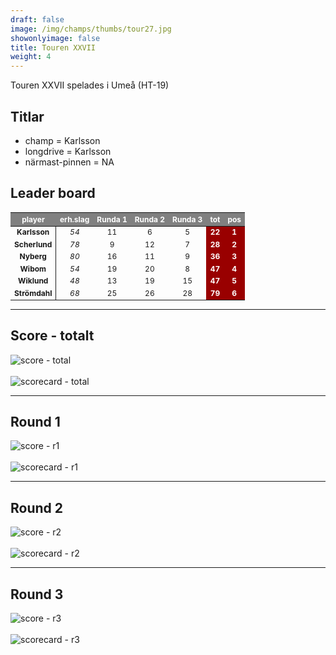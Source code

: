 ```yaml
---  
draft: false  
image: /img/champs/thumbs/tour27.jpg  
showonlyimage: false  
title: Touren XXVII  
weight: 4  
---
```


Touren XXVII spelades i Umeå (HT-19)

<!--more-->

## Titlar

-   champ = Karlsson  
-   longdrive = Karlsson  
-   närmast-pinnen = NA

## Leader board

<table class="table table-striped table-bordered table-hover table-condensed table-responsive" style="font-size: 12px; ">
 <thead>
  <tr>
   <th style="text-align:center;font-weight: bold;color: white !important;background-color: gray !important;"> player </th>
   <th style="text-align:center;font-weight: bold;color: white !important;background-color: gray !important;"> erh.slag </th>
   <th style="text-align:center;font-weight: bold;color: white !important;background-color: gray !important;"> Runda 1 </th>
   <th style="text-align:center;font-weight: bold;color: white !important;background-color: gray !important;"> Runda 2 </th>
   <th style="text-align:center;font-weight: bold;color: white !important;background-color: gray !important;"> Runda 3 </th>
   <th style="text-align:center;font-weight: bold;color: white !important;background-color: gray !important;"> tot </th>
   <th style="text-align:center;font-weight: bold;color: white !important;background-color: gray !important;"> pos </th>
  </tr>
 </thead>
<tbody>
  <tr>
   <td style="text-align:center;font-weight: bold;background-color: gray50 !important;border-right:1px solid;"> Karlsson </td>
   <td style="text-align:center;font-style: italic;"> 54 </td>
   <td style="text-align:center;"> 11 </td>
   <td style="text-align:center;"> 6 </td>
   <td style="text-align:center;"> 5 </td>
   <td style="text-align:center;font-weight: bold;color: white !important;background-color: #990000 !important;"> 22 </td>
   <td style="text-align:center;font-weight: bold;color: white !important;background-color: #990000 !important;"> 1 </td>
  </tr>
  <tr>
   <td style="text-align:center;font-weight: bold;background-color: gray50 !important;border-right:1px solid;"> Scherlund </td>
   <td style="text-align:center;font-style: italic;"> 78 </td>
   <td style="text-align:center;"> 9 </td>
   <td style="text-align:center;"> 12 </td>
   <td style="text-align:center;"> 7 </td>
   <td style="text-align:center;font-weight: bold;color: white !important;background-color: #990000 !important;"> 28 </td>
   <td style="text-align:center;font-weight: bold;color: white !important;background-color: #990000 !important;"> 2 </td>
  </tr>
  <tr>
   <td style="text-align:center;font-weight: bold;background-color: gray50 !important;border-right:1px solid;"> Nyberg </td>
   <td style="text-align:center;font-style: italic;"> 80 </td>
   <td style="text-align:center;"> 16 </td>
   <td style="text-align:center;"> 11 </td>
   <td style="text-align:center;"> 9 </td>
   <td style="text-align:center;font-weight: bold;color: white !important;background-color: #990000 !important;"> 36 </td>
   <td style="text-align:center;font-weight: bold;color: white !important;background-color: #990000 !important;"> 3 </td>
  </tr>
  <tr>
   <td style="text-align:center;font-weight: bold;background-color: gray50 !important;border-right:1px solid;"> Wibom </td>
   <td style="text-align:center;font-style: italic;"> 54 </td>
   <td style="text-align:center;"> 19 </td>
   <td style="text-align:center;"> 20 </td>
   <td style="text-align:center;"> 8 </td>
   <td style="text-align:center;font-weight: bold;color: white !important;background-color: #990000 !important;"> 47 </td>
   <td style="text-align:center;font-weight: bold;color: white !important;background-color: #990000 !important;"> 4 </td>
  </tr>
  <tr>
   <td style="text-align:center;font-weight: bold;background-color: gray50 !important;border-right:1px solid;"> Wiklund </td>
   <td style="text-align:center;font-style: italic;"> 48 </td>
   <td style="text-align:center;"> 13 </td>
   <td style="text-align:center;"> 19 </td>
   <td style="text-align:center;"> 15 </td>
   <td style="text-align:center;font-weight: bold;color: white !important;background-color: #990000 !important;"> 47 </td>
   <td style="text-align:center;font-weight: bold;color: white !important;background-color: #990000 !important;"> 5 </td>
  </tr>
  <tr>
   <td style="text-align:center;font-weight: bold;background-color: gray50 !important;border-right:1px solid;"> Strömdahl </td>
   <td style="text-align:center;font-style: italic;"> 68 </td>
   <td style="text-align:center;"> 25 </td>
   <td style="text-align:center;"> 26 </td>
   <td style="text-align:center;"> 28 </td>
   <td style="text-align:center;font-weight: bold;color: white !important;background-color: #990000 !important;"> 79 </td>
   <td style="text-align:center;font-weight: bold;color: white !important;background-color: #990000 !important;"> 6 </td>
  </tr>
</tbody>
</table>

------------------------------------------------------------------------

## Score - totalt

<img src="/results/tour27/relnet.lineplot.all.png" alt="score - total">
<br><br>
<img src="/results/tour27/absgross.scorecard.all.png" alt="scorecard - total">

------------------------------------------------------------------------

## Round 1

<img src="/results/tour27/relnet.lineplot.r1.png" alt="score - r1">
<br><br>
<img src="/results/tour27/absgross.scorecard.r1.png" alt="scorecard - r1">

------------------------------------------------------------------------

## Round 2

<img src="/results/tour27/relnet.lineplot.r2.png" alt="score - r2">
<br><br>
<img src="/results/tour27/absgross.scorecard.r2.png" alt="scorecard - r2">

------------------------------------------------------------------------

## Round 3

<img src="/results/tour27/relnet.lineplot.r3.png" alt="score - r3">
<br><br>
<img src="/results/tour27/absgross.scorecard.r3.png" alt="scorecard - r3">
